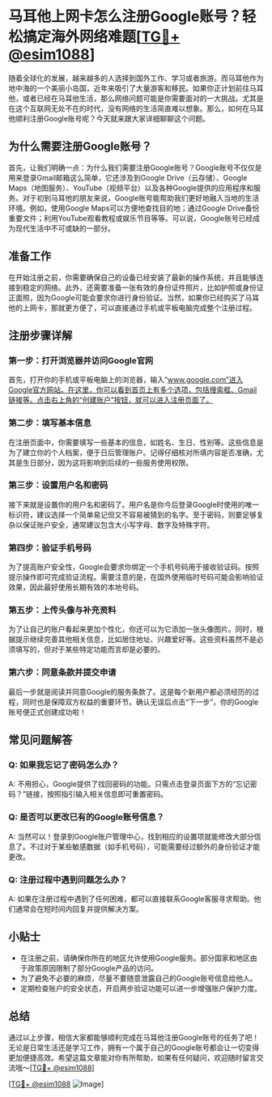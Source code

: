 # 马耳他上网卡怎么注册Google账号？轻松搞定海外网络难题[[TG💪+ @esim1088](https://t.me/s/esim1088)]

随着全球化的发展，越来越多的人选择到国外工作、学习或者旅游。而马耳他作为地中海的一个美丽小岛国，近年来吸引了大量游客和移民。如果你正计划前往马耳他，或者已经在马耳他生活，那么网络问题可能是你需要面对的一大挑战。尤其是在这个互联网无处不在的时代，没有网络的生活简直难以想象。那么，如何在马耳他顺利注册Google账号呢？今天就来跟大家详细聊聊这个问题。

## 为什么需要注册Google账号？

首先，让我们明确一点：为什么我们需要注册Google账号？Google账号不仅仅是用来登录Gmail邮箱这么简单，它还涉及到Google Drive（云存储）、Google Maps（地图服务）、YouTube（视频平台）以及各种Google提供的应用程序和服务。对于初到马耳他的朋友来说，Google账号能帮助我们更好地融入当地的生活环境。例如，使用Google Maps可以方便地查找目的地；通过Google Drive备份重要文件；利用YouTube观看教程或娱乐节目等等。可以说，Google账号已经成为现代生活中不可或缺的一部分。

## 准备工作

在开始注册之前，你需要确保自己的设备已经安装了最新的操作系统，并且能够连接到稳定的网络。此外，还需要准备一张有效的身份证件照片，比如护照或身份证正面照，因为Google可能会要求你进行身份验证。当然，如果你已经购买了马耳他的上网卡，那就更方便了，可以直接通过手机或平板电脑完成整个注册过程。

## 注册步骤详解

### 第一步：打开浏览器并访问Google官网

首先，打开你的手机或平板电脑上的浏览器，输入“www.google.com”进入Google官方网站。在这里，你可以看到首页上有多个选项，包括搜索框、Gmail链接等。点击右上角的“创建账户”按钮，就可以进入注册页面了。

### 第二步：填写基本信息

在注册页面中，你需要填写一些基本的信息，如姓名、生日、性别等。这些信息是为了建立你的个人档案，便于日后管理账户。记得仔细核对所填内容是否准确，尤其是生日部分，因为这将影响到后续的一些服务使用权限。

### 第三步：设置用户名和密码

接下来就是设置你的用户名和密码了。用户名是你今后登录Google时使用的唯一标识符，建议选择一个简单易记但又不容易被猜到的名字。至于密码，则要足够复杂以保证账户安全，通常建议包含大小写字母、数字及特殊字符。

### 第四步：验证手机号码

为了提高账户安全性，Google会要求你绑定一个手机号码用于接收验证码。按照提示操作即可完成验证流程。需要注意的是，在国外使用临时号码可能会影响验证效果，因此最好使用长期有效的本地号码。

### 第五步：上传头像与补充资料

为了让自己的账户看起来更加个性化，你还可以为它添加一张头像图片。同时，根据提示继续完善其他相关信息，比如居住地址、兴趣爱好等。这些资料虽然不是必须填写的，但对于某些特定功能而言却是必要的。

### 第六步：同意条款并提交申请

最后一步就是阅读并同意Google的服务条款了。这是每个新用户都必须经历的过程，同时也是保障双方权益的重要环节。确认无误后点击“下一步”，你的Google账号便正式创建成功啦！

## 常见问题解答

### Q: 如果我忘记了密码怎么办？
A: 不用担心，Google提供了找回密码的功能。只需点击登录页面下方的“忘记密码？”链接，按照指引输入相关信息即可重置密码。

### Q: 是否可以更改已有的Google账号信息？
A: 当然可以！登录到Google账户管理中心，找到相应的设置项就能修改大部分信息了。不过对于某些敏感数据（如手机号码），可能需要经过额外的身份验证才能更改。

### Q: 注册过程中遇到问题怎么办？
A: 如果在注册过程中遇到了任何困难，都可以直接联系Google客服寻求帮助。他们通常会在短时间内回复并提供解决方案。

## 小贴士

- 在注册之前，请确保你所在的地区允许使用Google服务。部分国家和地区由于政策原因限制了部分Google产品的访问。
- 为了避免不必要的麻烦，尽量不要随意泄露自己的Google账号信息给他人。
- 定期检查账户的安全状态，开启两步验证功能可以进一步增强账户保护力度。

## 总结

通过以上步骤，相信大家都能够顺利完成在马耳他注册Google账号的任务了吧！无论是日常生活还是学习工作，拥有一个属于自己的Google账号都会让一切变得更加便捷高效。希望这篇文章能对你有所帮助，如果有任何疑问，欢迎随时留言交流哦～[[TG💪+ @esim1088](https://t.me/s/esim1088)]

[[TG💪+ @esim1088](https://t.me/s/esim1088) ![Image](https://i.postimg.cc/4NQfJmqS/Snipaste-2025-05-13-00-14-12.png)]